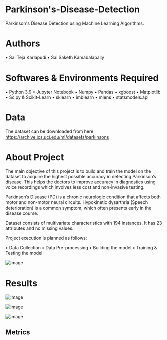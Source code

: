 # Parkinson's-Disease-Detection

Parkinson's Disease Detection using Machine Learning Algorithms.

# Authors
•	Sai Teja Karlapudi
•	Sai Saketh Kamabalapally

# Softwares & Environments Required
•	Python 3.9
•	Jupyter Notebook
•	Numpy
•	Pandas
•	xgboost
•	Matplotlib
•	Scipy & Scikit-Learn
•	sklearn
•	imblearn
• mlens
• statsmodels.api

# Data
The dataset can be downloaded from here.
https://archive.ics.uci.edu/ml/datasets/parkinsons

# About Project
The main objective of this project is to build and train the model on the dataset to acquire the highest possible accuracy in detecting Parkinson’s disease. This helps the doctors to improve accuracy in diagnostics using voice recordings which involves less cost and non-invasive testing.

Parkinson’s Disease (PD) is a chronic neurologic condition that affects both motor and non-motor neural circuits. Hypokinetic dysarthria (Speech deterioration) is a common symptom, which often presents early in the disease course.

Dataset consists of multivariate characteristics with 194 instances. It has 23 attributes and no missing values.

Project execution is planned as follows:

• Data Collection
• Data Pre-processing
• Building the model
• Training & Testing the model

![image](https://user-images.githubusercontent.com/43872050/167531202-7ad972e7-3a86-47d9-9245-d03069b67eaf.png)

# Results

![image](https://user-images.githubusercontent.com/43872050/167531447-620c165b-4d17-44d1-90c8-0635531f7856.png)

![image](https://user-images.githubusercontent.com/43872050/167531530-c3d28659-cac4-44a4-ab61-c33a7fb51304.png)

![image](https://user-images.githubusercontent.com/43872050/167531666-362c60ce-2195-4f93-bd4a-512c7ecf81ff.png)


## Metrics



